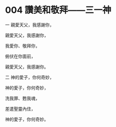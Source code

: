# 004 讚美和敬拜——三一神

一 親愛天父，我感謝你，

親愛天父，我感謝你，

我愛你、敬拜你，

俯伏在你面前，

親愛天父，我感謝你。

二 神的愛子，你何奇妙，

神的愛子，你何奇妙，

洗我罪、甦我魂，

差遣聖靈內住，

神的愛子，你何奇妙。

